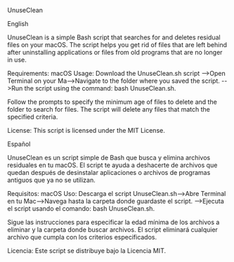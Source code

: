 UnuseClean

English

UnuseClean is a simple Bash script that searches for and deletes residual files on your macOS. The script helps you get rid of files that are left behind after uninstalling applications or files from old programs that are no longer in use.

Requirements:  macOS
Usage: Download the UnuseClean.sh script -->Open Terminal on your Ma-->Navigate to the folder where you saved the script.
        -->Run the script using the command: bash UnuseClean.sh.

Follow the prompts to specify the minimum age of files to delete and the folder to search for files.
The script will delete any files that match the specified criteria.


License:  This script is licensed under the MIT License.

Español


UnuseClean es un script simple de Bash que busca y elimina archivos residuales en tu macOS. El script te ayuda a deshacerte de archivos que quedan después de desinstalar aplicaciones o archivos de programas antiguos que ya no se utilizan.

Requisitos: macOS
Uso: Descarga el script UnuseClean.sh-->Abre Terminal en tu Mac-->Navega hasta la carpeta donde guardaste el script.
     -->Ejecuta el script usando el comando: bash UnuseClean.sh.

Sigue las instrucciones para especificar la edad mínima de los archivos a eliminar y la carpeta donde buscar archivos.
El script eliminará cualquier archivo que cumpla con los criterios especificados.


Licencia: Este script se distribuye bajo la Licencia MIT.